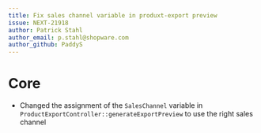 ```yaml
---
title: Fix sales channel variable in produxt-export preview
issue: NEXT-21918
author: Patrick Stahl
author_email: p.stahl@shopware.com
author_github: PaddyS
---
```

# Core
* Changed the assignment of the `SalesChannel` variable in `ProductExportController::generateExportPreview` to use the right sales channel
